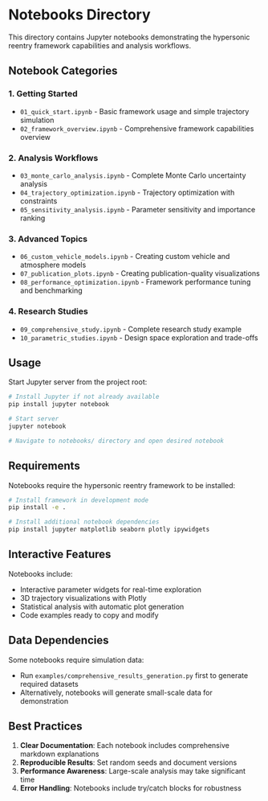 # Notebooks Directory

This directory contains Jupyter notebooks demonstrating the hypersonic reentry framework capabilities and analysis workflows.

## Notebook Categories

### 1. **Getting Started**
- `01_quick_start.ipynb` - Basic framework usage and simple trajectory simulation
- `02_framework_overview.ipynb` - Comprehensive framework capabilities overview

### 2. **Analysis Workflows**
- `03_monte_carlo_analysis.ipynb` - Complete Monte Carlo uncertainty analysis
- `04_trajectory_optimization.ipynb` - Trajectory optimization with constraints
- `05_sensitivity_analysis.ipynb` - Parameter sensitivity and importance ranking

### 3. **Advanced Topics**
- `06_custom_vehicle_models.ipynb` - Creating custom vehicle and atmosphere models
- `07_publication_plots.ipynb` - Creating publication-quality visualizations
- `08_performance_optimization.ipynb` - Framework performance tuning and benchmarking

### 4. **Research Studies**
- `09_comprehensive_study.ipynb` - Complete research study example
- `10_parametric_studies.ipynb` - Design space exploration and trade-offs

## Usage

Start Jupyter server from the project root:

```bash
# Install Jupyter if not already available
pip install jupyter notebook

# Start server
jupyter notebook

# Navigate to notebooks/ directory and open desired notebook
```

## Requirements

Notebooks require the hypersonic reentry framework to be installed:

```bash
# Install framework in development mode
pip install -e .

# Install additional notebook dependencies
pip install jupyter matplotlib seaborn plotly ipywidgets
```

## Interactive Features

Notebooks include:
- Interactive parameter widgets for real-time exploration
- 3D trajectory visualizations with Plotly
- Statistical analysis with automatic plot generation
- Code examples ready to copy and modify

## Data Dependencies

Some notebooks require simulation data:
- Run `examples/comprehensive_results_generation.py` first to generate required datasets
- Alternatively, notebooks will generate small-scale data for demonstration

## Best Practices

1. **Clear Documentation**: Each notebook includes comprehensive markdown explanations
2. **Reproducible Results**: Set random seeds and document versions
3. **Performance Awareness**: Large-scale analysis may take significant time
4. **Error Handling**: Notebooks include try/catch blocks for robustness